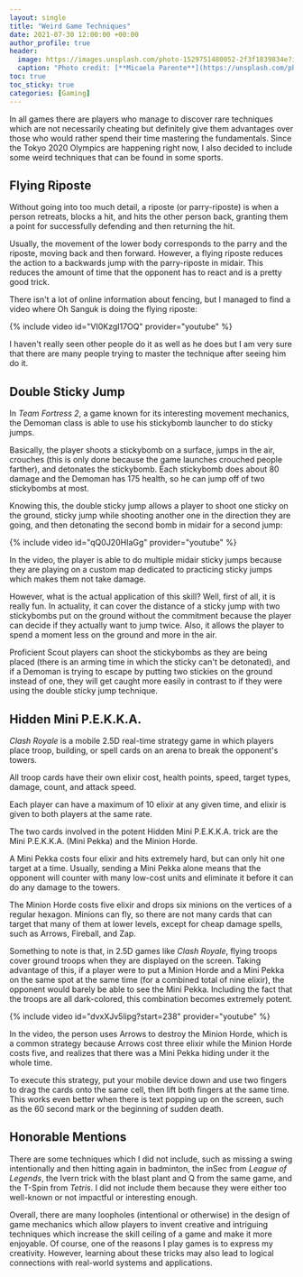 ```yaml
---
layout: single
title: "Weird Game Techniques"
date: 2021-07-30 12:00:00 +00:00
author_profile: true
header: 
  image: https://images.unsplash.com/photo-1529751480052-2f3f1839834e?ixid=MnwxMjA3fDB8MHxwaG90by1wYWdlfHx8fGVufDB8fHx8&ixlib=rb-1.2.1&auto=format&fit=crop&w=1050&q=80
  caption: "Photo credit: [**Micaela Parente**](https://unsplash.com/photos/YGgKE6aHaUw)"
toc: true
toc_sticky: true
categories: [Gaming]
---
```


In all games there are players who manage to discover rare techniques which are not necessarily cheating but definitely give them advantages over those who would rather spend their time mastering the fundamentals. Since the Tokyo 2020 Olympics are happening right now, I also decided to include some weird techniques that can be found in some sports.

## Flying Riposte
Without going into too much detail, a riposte (or parry-riposte) is when a person retreats, blocks a hit, and hits the other person back, granting them a point for successfully defending and then returning the hit. 

Usually, the movement of the lower body corresponds to the parry and the riposte, moving back and then forward. However, a flying riposte reduces the action to a backwards jump with the parry-riposte in midair. This reduces the amount of time that the opponent has to react and is a pretty good trick.

There isn't a lot of online information about fencing, but I managed to find a video where Oh Sanguk is doing the flying riposte:

{% include video id="VI0KzgI17OQ" provider="youtube" %}

I haven't really seen other people do it as well as he does but I am very sure that there are many people trying to master the technique after seeing him do it. 

## Double Sticky Jump
In *Team Fortress 2*, a game known for its interesting movement mechanics, the Demoman class is able to use his stickybomb launcher to do sticky jumps. 

Basically, the player shoots a stickybomb on a surface, jumps in the air, crouches (this is only done because the game launches crouched people farther), and detonates the stickybomb. Each stickybomb does about 80 damage and the Demoman has 175 health, so he can jump off of two stickybombs at most. 

Knowing this, the double sticky jump allows a player to shoot one sticky on the ground, sticky jump while shooting another one in the direction they are going, and then detonating the second bomb in midair for a second jump:

{% include video id="qQ0J20HIaGg" provider="youtube" %}

In the video, the player is able to do multiple midair sticky jumps because they are playing on a custom map dedicated to practicing sticky jumps which makes them not take damage. 

However, what is the actual application of this skill? Well, first of all, it is really fun. In actuality, it can cover the distance of a sticky jump with two stickybombs put on the ground without the commitment because the player can decide if they actually want to jump twice. Also, it allows the player to spend a moment less on the ground and more in the air. 

Proficient Scout players can shoot the stickybombs as they are being placed (there is an arming time in which the sticky can't be detonated), and if a Demoman is trying to escape by putting two stickies on the ground instead of one, they will get caught more easily in contrast to if they were using the double sticky jump technique. 

## Hidden Mini P.E.K.K.A.
*Clash Royale* is a mobile 2.5D real-time strategy game in which players place troop, building, or spell cards on an arena to break the opponent's towers.

All troop cards have their own elixir cost, health points, speed, target types, damage, count, and attack speed. 

Each player can have a maximum of 10 elixir at any given time, and elixir is given to both players at the same rate.

The two cards involved in the potent Hidden Mini P.E.K.K.A. trick are the Mini P.E.K.K.A. (Mini Pekka) and the Minion Horde. 

A Mini Pekka costs four elixir and hits extremely hard, but can only hit one target at a time. Usually, sending a Mini Pekka alone means that the opponent will counter with many low-cost units and eliminate it before it can do any damage to the towers. 

The Minion Horde costs five elixir and drops six minions on the vertices of a regular hexagon. Minions can fly, so there are not many cards that can target that many of them at lower levels, except for cheap damage spells, such as Arrows, Fireball, and Zap. 

Something to note is that, in 2.5D games like *Clash Royale*, flying troops cover ground troops when they are displayed on the screen. Taking advantage of this, if a player were to put a Minion Horde and a Mini Pekka on the same spot at the same time (for a combined total of nine elixir), the opponent would barely be able to see the Mini Pekka. Including the fact that the troops are all dark-colored, this combination becomes extremely potent. 

{% include video id="dvxXJv5lipg?start=238" provider="youtube" %}

In the video, the person uses Arrows to destroy the Minion Horde, which is a common strategy because Arrows cost three elixir while the Minion Horde costs five, and realizes that there was a Mini Pekka hiding under it the whole time. 

To execute this strategy, put your mobile device down and use two fingers to drag the cards onto the same cell, then lift both fingers at the same time. This works even better when there is text popping up on the screen, such as the 60 second mark or the beginning of sudden death. 

## Honorable Mentions
There are some techniques which I did not include, such as missing a swing intentionally and then hitting again in badminton, the inSec from *League of Legends*, the Ivern trick with the blast plant and Q from the same game, and the T-Spin from *Tetris*. I did not include them because they were either too well-known or not impactful or interesting enough.

Overall, there are many loopholes (intentional or otherwise) in the design of game mechanics which allow players to invent creative and intriguing techniques which increase the skill ceiling of a game and make it more enjoyable. Of course, one of the reasons I play games is to express my creativity. However, learning about these tricks may also lead to logical connections with real-world systems and applications. 